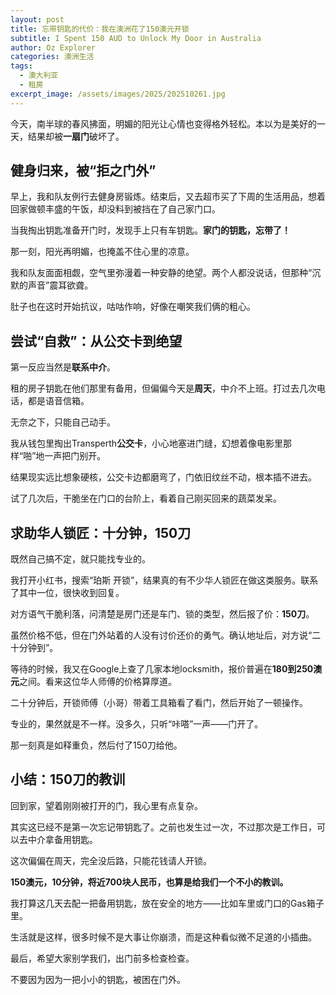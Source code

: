 ```yaml
---
layout: post
title: 忘带钥匙的代价：我在澳洲花了150澳元开锁
subtitle: I Spent 150 AUD to Unlock My Door in Australia
author: Oz Explorer
categories: 澳洲生活
tags:
  - 澳大利亚
  - 租房
excerpt_image: /assets/images/2025/202510261.jpg
---
```

今天，南半球的春风拂面，明媚的阳光让心情也变得格外轻松。本以为是美好的一天，结果却被**一扇门**破坏了。

## 健身归来，被“拒之门外”

早上，我和队友例行去健身房锻炼。结束后，又去超市买了下周的生活用品，想着回家做顿丰盛的午饭，却没料到被挡在了自己家门口。

当我掏出钥匙准备开门时，发现手上只有车钥匙。**家门的钥匙，忘带了！**

那一刻，阳光再明媚，也掩盖不住心里的凉意。  

我和队友面面相觑，空气里弥漫着一种安静的绝望。两个人都没说话，但那种“沉默的声音”震耳欲聋。

肚子也在这时开始抗议，咕咕作响，好像在嘲笑我们俩的粗心。

## 尝试“自救”：从公交卡到绝望

第一反应当然是**联系中介**。  

租的房子钥匙在他们那里有备用，但偏偏今天是**周天**，中介不上班。打过去几次电话，都是语音信箱。

无奈之下，只能自己动手。

我从钱包里掏出Transperth**公交卡**，小心地塞进门缝，幻想着像电影里那样“啪”地一声把门别开。

结果现实远比想象硬核，公交卡边都磨弯了，门依旧纹丝不动，根本插不进去。

试了几次后，干脆坐在门口的台阶上，看着自己刚买回来的蔬菜发呆。

## 求助华人锁匠：十分钟，150刀

既然自己搞不定，就只能找专业的。

我打开小红书，搜索“珀斯 开锁”，结果真的有不少华人锁匠在做这类服务。联系了其中一位，很快收到回复。  

对方语气干脆利落，问清楚是房门还是车门、锁的类型，然后报了价：**150刀**。

虽然价格不低，但在门外站着的人没有讨价还价的勇气。确认地址后，对方说“二十分钟到”。

等待的时候，我又在Google上查了几家本地locksmith，报价普遍在**180到250澳元**之间。看来这位华人师傅的价格算厚道。

二十分钟后，开锁师傅（小哥）带着工具箱看了看门，然后开始了一顿操作。

专业的，果然就是不一样。没多久，只听“咔嗒”一声——门开了。  

那一刻真是如释重负，然后付了150刀给他。

## 小结：150刀的教训

回到家，望着刚刚被打开的门，我心里有点复杂。

其实这已经不是第一次忘记带钥匙了。之前也发生过一次，不过那次是工作日，可以去中介拿备用钥匙。  

这次偏偏在周天，完全没后路，只能花钱请人开锁。

**150澳元，10分钟，将近700块人民币，也算是给我们一个不小的教训。**

我打算这几天去配一把备用钥匙，放在安全的地方——比如车里或门口的Gas箱子里。

生活就是这样，很多时候不是大事让你崩溃，而是这种看似微不足道的小插曲。

最后，希望大家别学我们，出门前多检查检查。

不要因为因为一把小小的钥匙，被困在门外。